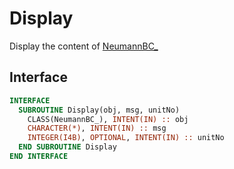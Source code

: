 # Display

Display the content of [NeumannBC_](NeumannBC_.md)

## Interface

```fortran
INTERFACE
  SUBROUTINE Display(obj, msg, unitNo)
    CLASS(NeumannBC_), INTENT(IN) :: obj
    CHARACTER(*), INTENT(IN) :: msg
    INTEGER(I4B), OPTIONAL, INTENT(IN) :: unitNo
  END SUBROUTINE Display
END INTERFACE
```
